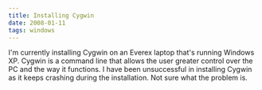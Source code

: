 ```yaml
---
title: Installing Cygwin
date: 2008-01-11
tags: windows
---
```

I'm currently installing Cygwin on an Everex laptop that's running Windows XP.  Cygwin is a command line that allows the user greater control over the PC and the way it functions.  I have been unsuccessful in installing Cygwin as it keeps crashing during the installation.  Not sure what the problem is.

